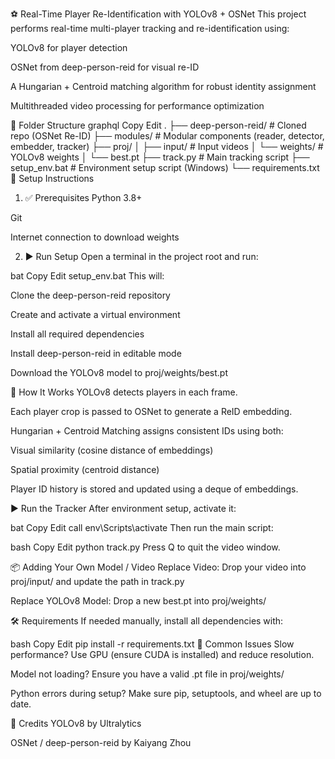 ⚽ Real-Time Player Re-Identification with YOLOv8 + OSNet
This project performs real-time multi-player tracking and re-identification using:

YOLOv8 for player detection

OSNet from deep-person-reid for visual re-ID

A Hungarian + Centroid matching algorithm for robust identity assignment

Multithreaded video processing for performance optimization

📁 Folder Structure
graphql
Copy
Edit
.
├── deep-person-reid/            # Cloned repo (OSNet Re-ID)
├── modules/                     # Modular components (reader, detector, embedder, tracker)
├── proj/
│   ├── input/                   # Input videos
│   └── weights/                # YOLOv8 weights
│       └── best.pt
├── track.py                     # Main tracking script
├── setup_env.bat               # Environment setup script (Windows)
└── requirements.txt
🚀 Setup Instructions
1. ✅ Prerequisites
Python 3.8+

Git

Internet connection to download weights

2. ▶️ Run Setup
Open a terminal in the project root and run:

bat
Copy
Edit
setup_env.bat
This will:

Clone the deep-person-reid repository

Create and activate a virtual environment

Install all required dependencies

Install deep-person-reid in editable mode

Download the YOLOv8 model to proj/weights/best.pt

🎯 How It Works
YOLOv8 detects players in each frame.

Each player crop is passed to OSNet to generate a ReID embedding.

Hungarian + Centroid Matching assigns consistent IDs using both:

Visual similarity (cosine distance of embeddings)

Spatial proximity (centroid distance)

Player ID history is stored and updated using a deque of embeddings.

▶️ Run the Tracker
After environment setup, activate it:

bat
Copy
Edit
call env\Scripts\activate
Then run the main script:

bash
Copy
Edit
python track.py
Press Q to quit the video window.

📦 Adding Your Own Model / Video
Replace Video: Drop your video into proj/input/ and update the path in track.py

Replace YOLOv8 Model: Drop a new best.pt into proj/weights/

🛠 Requirements
If needed manually, install all dependencies with:

bash
Copy
Edit
pip install -r requirements.txt
🙋 Common Issues
Slow performance? Use GPU (ensure CUDA is installed) and reduce resolution.

Model not loading? Ensure you have a valid .pt file in proj/weights/

Python errors during setup? Make sure pip, setuptools, and wheel are up to date.

📌 Credits
YOLOv8 by Ultralytics

OSNet / deep-person-reid by Kaiyang Zhou
